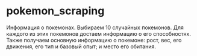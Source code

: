 # pokemon_scraping

Информация о покемонах.
Выбираем 10 случайных покемонов. 
Для каждого из этих покемонов достаем информацию о его способностях. Также получаем основную информацию о покемоне: рост, вес, его движения, его тип и базовый опыт; и место его обитания.


